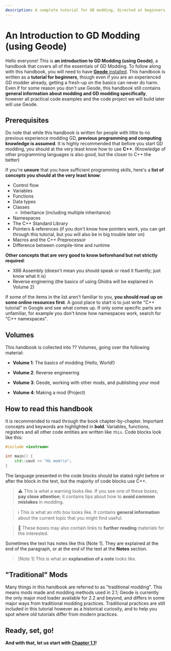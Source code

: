 ```yaml
---
description: A complete tutorial for GD modding, directed at beginners
---
```


# An Introduction to GD Modding (using Geode)

Hello everyone! This is **an introduction to GD Modding (using Geode)**, a handbook that covers all of the essentials of GD Modding. To follow along with this handbook, you will need to have [**Geode** installed](/installation.md). This handbook is written as a **tutorial for beginners**, though even if you are an experienced GD modder already, getting a fresh-up on the basics can never do harm. Even if for some reason you don't use Geode, this handbook still contains **general information about modding and GD modding specifically**, however all practical code examples and the code project we will build later will use Geode.

## Prerequisites

Do note that while this handbook is written for people with little to no previous experience modding GD, **previous programming and computing knowledge is assumed**. It is highly recommended that before you start GD modding, you should at the very least know how to use **C++**. (Knowledge of other programming languages is also good, but the closer to C++ the better)

If you're **unsure** that you have sufficient programming skills, here's a **list of concepts you should at the very least know**:

 * Control flow
 * Variables
 * Functions
 * Data types
 * Classes
   * Inheritance (including multiple inheritance)
 * Namespaces
 * The C++ Standard Library
 * Pointers & references (if you don't know how pointers work, you can get through this tutorial, but you will also be in big trouble later on)
 * Macros and the C++ Preprocessor
 * Difference between compile-time and runtime

**Other concepts that are very good to know beforehand but not strictly required**:

 * X86 Assembly (doesn't mean you should speak or read it fluently; just know what it is)
 * Reverse enginering (the basics of using Ghidra will be explained in Volume 2)

If some of the items in the list aren't familiar to you, **you should read up on some online resources first**. A good place to start is to just write "C++ tutorial" in Google and see what comes up. If only some specific parts are unfamiliar, for example you don't know how namespaces work, search for "C++ namespaces".

## Volumes

This handbook is collected into ?? Volumes, going over the following material:

 * **Volume 1**: The basics of modding (Hello, World!)

 * **Volume 2**: Reverse engineering

 * **Volume 3**: Geode, working with other mods, and publishing your mod

 * **Volume 4**: Making a mod (Project)

## How to read this handbook

It is recommended to read through the book chapter-by-chapter. Important concepts and keywords are highlighted in **bold**. Variables, functions, registers and all other code entities are written like `this`. Code blocks look like this:

```cpp
#include <iostream>

int main() {
    std::cout << "Hi mom!\n";
}
```

The language presented in the code blocks should be stated right before or after the block in the text, but the majority of code blocks use C++.

> :warning: This is what a warning looks like. If you see one of these boxes, **pay close attention**; it contains tips about how to **avoid common mistakes** in modding.

> :information_source: This is what an info box looks like. It contains **general information** about the current topic that you might find useful.

> :green_book: These boxes may also contain links to **further reading** materials for the interested.

Sometimes the text has notes like this [Note 1]. They are explained at the end of the paragraph, or at the end of the text at the **Notes** section.

> [Note 1] This is what an **explanation of a note** looks like.

## "Traditional" Mods

Many things in this handbook are referred to as "traditional modding". This means mods made and modding methods used in 2.1; Geode is currently the only major mod loader available for 2.2 and beyond, and differs in some major ways from traditional modding practices. Traditional practices are still included in this tutorial however as a historical curiosity, and to help you spot where old tutorials differ from modern practices.

## Ready, set, go!

**And with that, let us start with [Chapter 1.1](/handbook/vol1/chap1_1)!**
